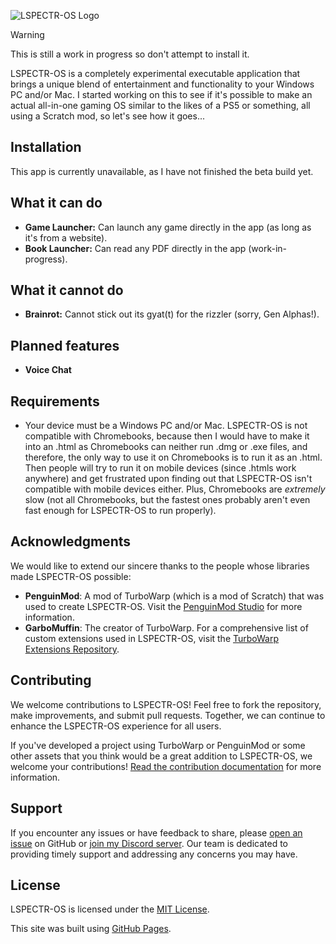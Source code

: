 ![LSPECTR-OS Logo](https://lspectroniztar.github.io/lspectr-os/website/images/Logo.png)

> [!WARNING]
> This is still a work in progress so don't attempt to install it.

LSPECTR-OS is a completely experimental executable application that brings a unique blend of entertainment and functionality to your Windows PC and/or Mac. I started working on this to see if it's possible to make an actual all-in-one gaming OS similar to the likes of a PS5 or something, all using a Scratch mod, so let's see how it goes...

## Installation

This app is currently unavailable, as I have not finished the beta build yet.

## What it can do

- **Game Launcher:** Can launch any game directly in the app (as long as it's from a website).
- **Book Launcher:** Can read any PDF directly in the app (work-in-progress).

## What it cannot do

- **Brainrot:** Cannot stick out its gyat(t) for the rizzler (sorry, Gen Alphas!).

## Planned features

- **Voice Chat**

## Requirements
- Your device must be a Windows PC and/or Mac. LSPECTR-OS is not compatible with Chromebooks, because then I would have to make it into an .html as Chromebooks can neither run .dmg or .exe files, and therefore, the only way to use it on Chromebooks is to run it as an .html. Then people will try to run it on mobile devices (since .htmls work anywhere) and get frustrated upon finding out that LSPECTR-OS isn't compatible with mobile devices either. Plus, Chromebooks are *extremely* slow (not all Chromebooks, but the fastest ones probably aren't even fast enough for LSPECTR-OS to run properly).

## Acknowledgments

We would like to extend our sincere thanks to the people whose libraries made LSPECTR-OS possible:
- **PenguinMod**: A mod of TurboWarp (which is a mod of Scratch) that was used to create LSPECTR-OS. Visit the [PenguinMod Studio](https://studio.penguinmod.com) for more information.
- **GarboMuffin**: The creator of TurboWarp. For a comprehensive list of custom extensions used in LSPECTR-OS, visit the [TurboWarp Extensions Repository](https://extensions.turbowarp.org).

## Contributing

We welcome contributions to LSPECTR-OS! Feel free to fork the repository, make improvements, and submit pull requests. Together, we can continue to enhance the LSPECTR-OS experience for all users.

If you've developed a project using TurboWarp or PenguinMod or some other assets that you think would be a great addition to LSPECTR-OS, we welcome your contributions! [Read the contribution documentation](https://github.com/LSPECTRONIZTAR/lspectr-os/blob/main/CONTRIBUTING.md) for more information.

## Support

If you encounter any issues or have feedback to share, please [open an issue](https://github.com/LSPECTRONIZTAR/lspectr-os/issues/new) on GitHub or [join my Discord server](https://discord.gg/qPDr5G3Qcn). Our team is dedicated to providing timely support and addressing any concerns you may have.

## License

LSPECTR-OS is licensed under the [MIT License](https://github.com/LSPECTRONIZTAR/lspectr-os/blob/main/LICENSE).

This site was built using [GitHub Pages](https://pages.github.com/).
